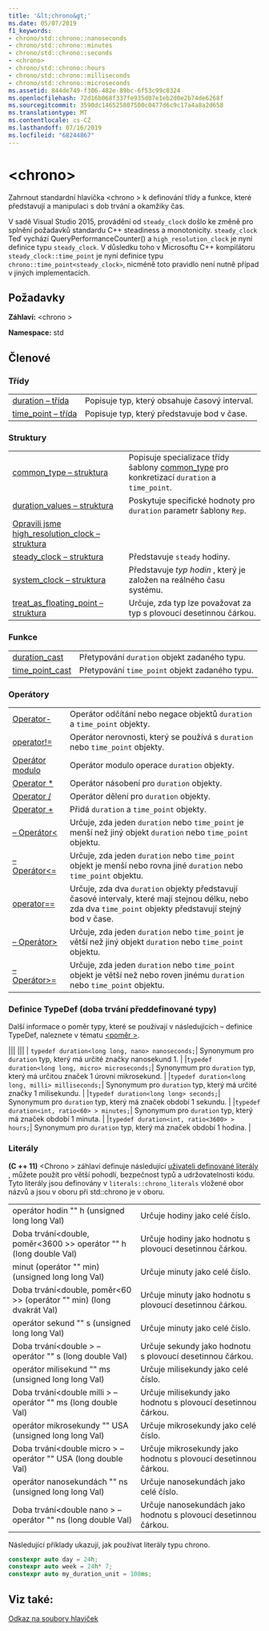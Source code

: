 ```yaml
---
title: '&lt;chrono&gt;'
ms.date: 05/07/2019
f1_keywords:
- chrono/std::chrono::nanoseconds
- chrono/std::chrono::minutes
- chrono/std::chrono::seconds
- <chrono>
- chrono/std::chrono::hours
- chrono/std::chrono::milliseconds
- chrono/std::chrono::microseconds
ms.assetid: 844de749-f306-482e-89bc-6f53c99c8324
ms.openlocfilehash: 72d16b068f337fe935d07e1eb2d0e2b74de6268f
ms.sourcegitcommit: 3590dc146525807500c0477d6c9c17a4a8a2d658
ms.translationtype: MT
ms.contentlocale: cs-CZ
ms.lasthandoff: 07/16/2019
ms.locfileid: "68244867"
---
```

# <a name="ltchronogt"></a>&lt;chrono&gt;

Zahrnout standardní hlavička \<chrono > k definování třídy a funkce, které představují a manipulaci s dob trvání a okamžiky čas.

V sadě Visual Studio 2015, provádění od `steady_clock` došlo ke změně pro splnění požadavků standardu C++ steadiness a monotonicity. `steady_clock` Teď vychází QueryPerformanceCounter() a `high_resolution_clock` je nyní definice typu `steady_clock`. V důsledku toho v Microsoftu C++ kompilátoru `steady_clock::time_point` je nyní definice typu `chrono::time_point<steady_clock>`, nicméně toto pravidlo není nutně případ v jiných implementacích.

## <a name="requirements"></a>Požadavky

**Záhlaví:** \<chrono >

**Namespace:** std

## <a name="members"></a>Členové

### <a name="classes"></a>Třídy

|||
|-|-|
|[duration – třída](../standard-library/duration-class.md)|Popisuje typ, který obsahuje časový interval.|
|[time_point – třída](../standard-library/time-point-class.md)|Popisuje typ, který představuje bod v čase.|

### <a name="structs"></a>Struktury

|||
|-|-|
|[common_type – struktura](../standard-library/common-type-structure.md)|Popisuje specializace třídy šablony [common_type](../standard-library/common-type-class.md) pro konkretizací `duration` a `time_point`.|
|[duration_values – struktura](../standard-library/duration-values-structure.md)|Poskytuje specifické hodnoty pro `duration` parametr šablony `Rep`.|
|[Opravili jsme high_resolution_clock – struktura](../standard-library/high-resolution-clock-struct.md)||
|[steady_clock – struktura](../standard-library/steady-clock-struct.md)|Představuje `steady` hodiny.|
|[system_clock – struktura](../standard-library/system-clock-structure.md)|Představuje *typ hodin* , který je založen na reálného času systému.|
|[treat_as_floating_point – struktura](../standard-library/treat-as-floating-point-structure.md)|Určuje, zda typ lze považovat za typ s plovoucí desetinnou čárkou.|

### <a name="functions"></a>Funkce

|||
|-|-|
|[duration_cast](../standard-library/chrono-functions.md#duration_cast)|Přetypování `duration` objekt zadaného typu.|
|[time_point_cast](../standard-library/chrono-functions.md#time_point_cast)|Přetypování `time_point` objekt zadaného typu.|

### <a name="operators"></a>Operátory

|||
|-|-|
|[Operator-](../standard-library/chrono-operators.md#operator-)|Operátor odčítání nebo negace objektů `duration` a `time_point` objekty.|
|[operator!=](../standard-library/chrono-operators.md#op_neq)|Operátor nerovnosti, který se používá s `duration` nebo `time_point` objekty.|
|[Operátor modulo](../standard-library/chrono-operators.md#op_modulo)|Operátor modulo operace `duration` objekty.|
|[Operator *](../standard-library/chrono-operators.md#op_star)|Operátor násobení pro `duration` objekty.|
|[Operator /](../standard-library/chrono-operators.md#op_div)|Operátor dělení pro `duration` objekty.|
|[Operator +](../standard-library/chrono-operators.md#op_add)|Přidá `duration` a `time_point` objekty.|
|[– Operátor&lt;](../standard-library/chrono-operators.md#op_lt)|Určuje, zda jeden `duration` nebo `time_point` je menší než jiný objekt `duration` nebo `time_point` objektu.|
|[– Operátor&lt;=](../standard-library/chrono-operators.md#op_lt_eq)|Určuje, zda jeden `duration` nebo `time_point` objekt je menší nebo rovna jiné `duration` nebo `time_point` objektu.|
|[operator==](../standard-library/chrono-operators.md#op_eq_eq)|Určuje, zda dva `duration` objekty představují časové intervaly, které mají stejnou délku, nebo zda dva `time_point` objekty představují stejný bod v čase.|
|[– Operátor&gt;](../standard-library/chrono-operators.md#op_gt)|Určuje, zda jeden `duration` nebo `time_point` je větší než jiný objekt `duration` nebo `time_point` objektu.|
|[– Operátor&gt;=](../standard-library/chrono-operators.md#op_gt_eq)|Určuje, zda jeden `duration` nebo `time_point` objekt je větší než nebo roven jinému `duration` nebo `time_point` objektu.|

### <a name="typedefs-predefined-duration-types"></a>Definice TypeDef (doba trvání předdefinované typy)

Další informace o poměr typy, které se používají v následujících – definice TypeDef, naleznete v tématu [ \<poměr >](../standard-library/ratio.md).

||| ||| | `typedef duration<long long, nano> nanoseconds;`| Synonymum pro `duration` typ, který má určité značky nanosekund 1. | |`typedef duration<long long, micro> microseconds;`| Synonymum pro `duration` typ, který má určitou značek 1 úrovni mikrosekund. | |`typedef duration<long long, milli> milliseconds;`| Synonymum pro `duration` typ, který má určité značky 1 milisekundu. | |`typedef duration<long long> seconds;`| Synonymum pro `duration` typ, který má značek období 1 sekundu. | |`typedef duration<int, ratio<60> > minutes;`| Synonymum pro `duration` typ, který má značek období 1 minuta. | |`typedef duration<int, ratio<3600> > hours;`| Synonymum pro `duration` typ, který má značek období 1 hodina. |

### <a name="literals"></a>Literály

**(C ++ 11)**  \<Chrono > záhlaví definuje následující [uživateli definované literály](../cpp/user-defined-literals-cpp.md) , můžete použít pro větší pohodlí, bezpečnost typů a udržovatelnosti kódu. Tyto literály jsou definovány v `literals::chrono_literals` vložené obor názvů a jsou v oboru při std::chrono je v oboru.

|||
|-|-|
|operátor hodin "" h (unsigned long long Val)|Určuje hodiny jako celé číslo.|
|Doba trvání\<double, poměr\<3600 >> operátor "" h (long double Val)|Určuje hodiny jako hodnotu s plovoucí desetinnou čárkou.|
|minut (operátor "" min) (unsigned long long Val)|Určuje minuty jako celé číslo.|
|Doba trvání\<double, poměr\<60 >> (operátor "" min) (long dvakrát Val)|Určuje minuty jako hodnotu s plovoucí desetinnou čárkou.|
|operátor sekund "" s (unsigned long long Val)|Určuje minuty jako celé číslo.|
|Doba trvání\<double > – operátor "" s (long double Val)|Určuje sekundy jako hodnotu s plovoucí desetinnou čárkou.|
|operátor milisekund "" ms (unsigned long long Val)|Určuje milisekundy jako celé číslo.|
|Doba trvání\<double milli > – operátor "" ms (long double Val)|Určuje milisekundy jako hodnotu s plovoucí desetinnou čárkou.|
|operátor mikrosekundy "" USA (unsigned long long Val)|Určuje mikrosekundy jako celé číslo.|
|Doba trvání\<double micro > – operátor "" USA (long double Val)|Určuje mikrosekundy jako hodnotu s plovoucí desetinnou čárkou.|
|operátor nanosekundách "" ns (unsigned long long Val)|Určuje nanosekundách jako celé číslo.|
|Doba trvání\<double nano > – operátor "" ns (long double Val)|Určuje nanosekundách jako hodnotu s plovoucí desetinnou čárkou.|

Následující příklady ukazují, jak používat literály typu chrono.

```cpp
constexpr auto day = 24h;
constexpr auto week = 24h* 7;
constexpr auto my_duration_unit = 108ms;
```

## <a name="see-also"></a>Viz také:

[Odkaz na soubory hlaviček](../standard-library/cpp-standard-library-header-files.md)<br/>
